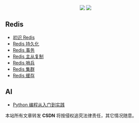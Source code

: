 

<p align="center">
  <p align="center">
      <img src="https://github-readme-stats.vercel.app/api?username=wynhelloworld&count_private=true" />
      <img src="https://repobeats.axiom.co/api/embed/204d4f971425aa6d3eac4ea0bff2787d28d999a2.svg" />
  </p>
</p>

## Redis
- [初识 Redis](./redis/redis-base.md)
- [Redis 持久化](./redis/redis-persistence.md)
- [Redis 事务](./redis/redis-transactions.md)
- [Redis 主从复制](./redis/redis-replication.md)
- [Redis 哨兵](./redis/redis-sentinel.md)
- [Redis 集群](./redis/redis-cluster.md)
- [Redis 缓存](./redis/redis-cache.md)

## AI
- [Python 编程从入门到实践](https://wynhelloworld.github.io/Python-Crash-Course/)

<script src="https://giscus.app/client.js"
        data-repo="wynhelloworld/blog-comments"
        data-repo-id="R_kgDOKruZpg"
        data-category="Announcements"
        data-category-id="DIC_kwDOKruZps4Ca2L0"
        data-mapping="url"
        data-strict="0"
        data-reactions-enabled="1"
        data-emit-metadata="0"
        data-input-position="bottom"
        data-theme="preferred_color_scheme"
        data-lang="zh-CN"
        crossorigin="anonymous"
        async>
</script>

本站所有文章转发 **CSDN** 将按侵权追究法律责任，其它情况随意。
